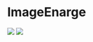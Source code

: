 # ImageEnarge
![](http://olaruo5se.bkt.clouddn.com/IMG_0099.png)
![](http://olaruo5se.bkt.clouddn.com/IMG_0098.png)

